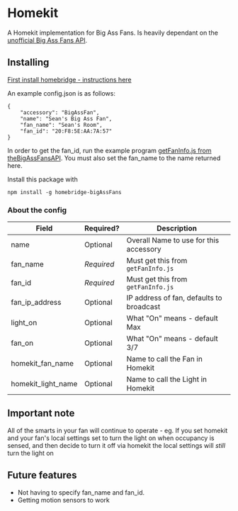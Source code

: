 Homekit
=======
A Homekit implementation for Big Ass Fans. Is heavily dependant on the [unofficial Big Ass Fans API](https://github.com/sean9keenan/BigAssFansAPI).

Installing
----------
[First install homebridge - instructions here](https://github.com/nfarina/homebridge#installation)

An example config.json is as follows:
```
{
    "accessory": "BigAssFan",
    "name": "Sean's Big Ass Fan",
    "fan_name": "Sean's Room",
    "fan_id": "20:F8:5E:AA:7A:57"
}
```

In order to get the fan_id, run the example program [getFanInfo.js from theBigAssFansAPI](https://github.com/sean9keenan/BigAssFansAPI/blob/master/Examples/getFanInfo.js).
You must also set the fan_name to the name returned here.

Install this package with
```
npm install -g homebridge-bigAssFans
```

### About the config
|        Field       |   Required?  |                Description               |
|--------------------|--------------|------------------------------------------|
| name               |   Optional   | Overall Name to use for this accessory   |
| fan_name           | _*Required*_ | Must get this from `getFanInfo.js`       |
| fan_id             | _*Required*_ | Must get this from `getFanInfo.js`       |
| fan_ip_address     |   Optional   | IP address of fan, defaults to broadcast |
| light_on           |   Optional   | What "On" means - default Max            |
| fan_on             |   Optional   | What "On" means - default 3/7            |
| homekit_fan_name   |   Optional   | Name to call the Fan in Homekit          |
| homekit_light_name |   Optional   | Name to call the Light in Homekit        |

Important note
--------------
All of the smarts in your fan will continue to operate - eg. If you set homekit and your fan's local settings set to turn the light on when occupancy is sensed, and then decide to turn it off via homekit the local settings will _still_ turn the light on

Future features
---------------
 - Not having to specify fan_name and fan_id.
 - Getting motion sensors to work
